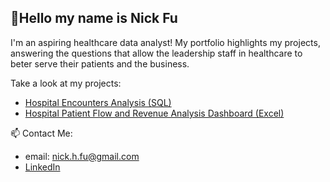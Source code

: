 ## 👋Hello my name is Nick Fu

I'm an aspiring healthcare data analyst! My portfolio highlights my projects, answering the questions that allow the leadership staff in healthcare to beter serve their patients and the business. 

Take a look at my projects: 
  - [Hospital Encounters Analysis (SQL)](https://github.com/nickfu98/Hospital-appointments-dashboard-excel)
  - [Hospital Patient Flow and Revenue Analysis Dashboard (Excel)](https://github.com/nickfu98/hospital-encounters-sql-project)

📫 Contact Me: 
- email: nick.h.fu@gmail.com
- [LinkedIn](https://www.linkedin.com/in/nick-fu-b0987b316/)


